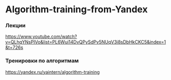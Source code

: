 # Algorithm-training-from-Yandex

### Лекции
https://www.youtube.com/watch?v=QLhqYNsPIVo&list=PL6Wui14DvQPySdPv5NUqV3i8sDbHkCKC5&index=1&t=726s

### Тренировки по алгоритмам
https://yandex.ru/yaintern/algorithm-training
